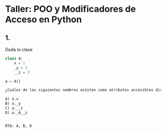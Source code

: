 # Taller: POO y Modificadores de Acceso en Python  

## 1. 
Dada la clase  

```python
class A:
    x = 1
    _y = 2
    __z = 3

a = A()

¿Cuáles de los siguientes nombres existen como atributos accesibles directamente desde a?

A) a.x
B) a._y
C) a.__z
D) a._A__z


RTA: A, B, D
